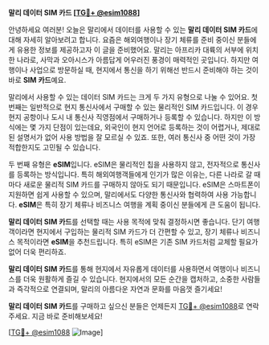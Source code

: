 **말리 데이터 SIM 카드 [[TG💪+ @esim1088](https://t.me/s/esim1088)]**

안녕하세요 여러분! 오늘은 말리에서 데이터를 사용할 수 있는 **말리 데이터 SIM 카드**에 대해 자세히 알아보려고 합니다. 요즘은 해외여행이나 장기 체류를 준비 중이신 분들에게 유용한 정보를 제공하고자 이 글을 준비했어요. 말리는 아프리카 대륙의 서부에 위치한 나라로, 사막과 오아시스가 아름답게 어우러진 풍경이 매력적인 곳입니다. 하지만 여행이나 사업으로 방문하실 때, 현지에서 통신을 하기 위해선 반드시 준비해야 하는 것이 바로 **SIM 카드**예요.

말리에서 사용할 수 있는 데이터 SIM 카드는 크게 두 가지 유형으로 나눌 수 있어요. 첫 번째는 일반적으로 현지 통신사에서 구매할 수 있는 물리적인 SIM 카드입니다. 이 경우 현지 공항이나 도시 내 통신사 직영점에서 구매하거나 등록할 수 있습니다. 하지만 이 방식에는 몇 가지 단점이 있는데요, 외국인이 현지 언어로 등록하는 것이 어렵거나, 제대로 된 설명서가 없어 사용 방법을 잘 모르실 수 있죠. 또한, 여러 통신사 중 어떤 것이 가장 적합한지도 고민될 수 있습니다.

두 번째 유형은 **eSIM**입니다. eSIM은 물리적인 칩을 사용하지 않고, 전자적으로 통신사를 등록하는 방식입니다. 특히 해외여행객들에게 인기가 많은 이유는, 다른 나라로 갈 때마다 새로운 물리적 SIM 카드를 구매하지 않아도 되기 때문입니다. eSIM은 스마트폰이 지원하면 쉽게 사용할 수 있으며, 말리에서도 다양한 통신사와 협력하여 사용 가능합니다. **eSIM**은 특히 장기 체류나 비즈니스 여행을 계획 중이신 분들에게 큰 도움이 됩니다.

**말리 데이터 SIM 카드**를 선택할 때는 사용 목적에 맞춰 결정하시면 좋습니다. 단기 여행객이라면 현지에서 구입하는 물리적 SIM 카드가 더 간편할 수 있고, 장기 체류나 비즈니스 목적이라면 **eSIM**을 추천드립니다. 특히 eSIM은 기존 SIM 카드처럼 교체할 필요가 없어 더욱 편리하죠.

**말리 데이터 SIM 카드**를 통해 현지에서 자유롭게 데이터를 사용하면서 여행이나 비즈니스를 더욱 원활하게 즐길 수 있습니다. 현지에서의 모든 순간을 캡처하고, 소중한 사람들과 즉각적으로 연결되며, 말리의 아름다운 자연과 문화를 마음껏 즐기세요!

**말리 데이터 SIM 카드**를 구매하고 싶으신 분들은 언제든지 [TG💪+ @esim1088](https://t.me/s/esim1088)로 연락주세요. 지금 바로 준비해보세요! 

[[TG💪+ @esim1088](https://t.me/s/esim1088) ![Image](https://i.postimg.cc/Y0z9fWf4/image.png)]
